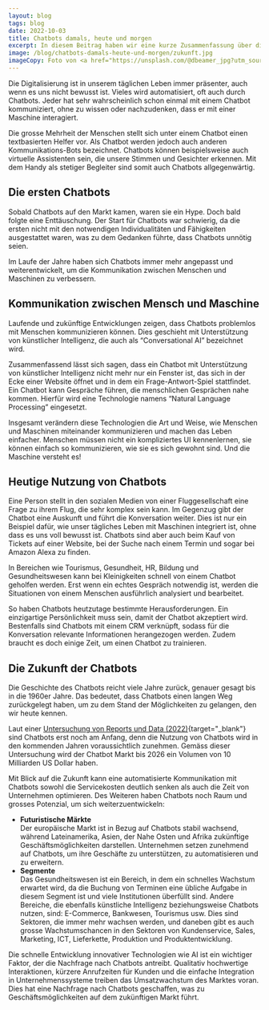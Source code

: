 ```yaml
---
layout: blog
tags: blog
date: 2022-10-03
title: Chatbots damals, heute und morgen
excerpt: In diesem Beitrag haben wir eine kurze Zusammenfassung über die Entstehung von Chatbots, ihre aktuelle Verwendung in verschiedenen Branchen und die zukünftigen Marktmöglichkeiten gemacht.
image: /blog/chatbots-damals-heute-und-morgen/zukunft.jpg
imageCopy: Foto von <a href="https://unsplash.com/@dbeamer_jpg?utm_source=unsplash&utm_medium=referral&utm_content=creditCopyText">Drew Beamer</a> auf <a href="https://unsplash.com/de/fotos/xU5Mqq0Chck?utm_source=unsplash&utm_medium=referral&utm_content=creditCopyText">Unsplash</a>
---
```


Die Digitalisierung ist in unserem täglichen Leben immer präsenter, auch wenn es uns nicht bewusst ist. Vieles wird automatisiert, oft auch durch Chatbots. Jeder hat sehr wahrscheinlich schon einmal mit einem Chatbot kommuniziert, ohne zu wissen oder nachzudenken, dass er mit einer Maschine interagiert.

Die grosse Mehrheit der Menschen stellt sich unter einem Chatbot einen textbasierten Helfer vor. Als Chatbot werden jedoch auch anderen Kommunikations-Bots bezeichnet. Chatbots können beispielsweise auch virtuelle Assistenten sein, die unsere Stimmen und Gesichter erkennen. Mit dem Handy als stetiger Begleiter sind somit auch Chatbots allgegenwärtig.

## Die ersten Chatbots

Sobald Chatbots auf den Markt kamen, waren sie ein Hype. Doch bald folgte eine Enttäuschung. Der Start für Chatbots war schwierig, da die ersten nicht mit den notwendigen Individualitäten und Fähigkeiten ausgestattet waren, was zu dem Gedanken führte, dass Chatbots unnötig seien.

Im Laufe der Jahre haben sich Chatbots immer mehr angepasst und weiterentwickelt, um die Kommunikation zwischen Menschen und Maschinen zu verbessern.

## Kommunikation zwischen Mensch und Maschine

Laufende und zukünftige Entwicklungen zeigen, dass Chatbots problemlos mit Menschen kommunizieren können. Dies geschieht mit Unterstützung von künstlicher Intelligenz, die auch als “Conversational AI” bezeichnet wird.

Zusammenfassend lässt sich sagen, dass ein Chatbot mit Unterstützung von künstlicher Intelligenz nicht mehr nur ein Fenster ist, das sich in der Ecke einer Website öffnet und in dem ein Frage-Antwort-Spiel stattfindet. Ein Chatbot kann Gespräche führen, die menschlichen Gesprächen nahe kommen. Hierfür wird eine Technologie namens “Natural Language Processing” eingesetzt.

Insgesamt verändern diese Technologien die Art und Weise, wie Menschen und Maschinen miteinander kommunizieren und machen das Leben einfacher. Menschen müssen nicht ein kompliziertes UI kennenlernen, sie können einfach so kommunizieren, wie sie es sich gewohnt sind. Und die Maschine versteht es!

## Heutige Nutzung von Chatbots

Eine Person stellt in den sozialen Medien von einer Fluggesellschaft eine Frage zu ihrem Flug, die sehr komplex sein kann. Im Gegenzug gibt der Chatbot eine Auskunft und führt die Konversation weiter. Dies ist nur ein Beispiel dafür, wie unser tägliches Leben mit Maschinen integriert ist, ohne dass es uns voll bewusst ist. Chatbots sind aber auch beim Kauf von Tickets auf einer Website, bei der Suche nach einem Termin und sogar bei Amazon Alexa zu finden.

In Bereichen wie Tourismus, Gesundheit, HR, Bildung und Gesundheitswesen kann bei Kleinigkeiten schnell von einem Chatbot geholfen werden. Erst wenn ein echtes Gespräch notwendig ist, werden die Situationen von einem Menschen ausführlich analysiert und bearbeitet.

So haben Chatbots heutzutage bestimmte Herausforderungen. Ein einzigartige Persönlichkeit muss sein, damit der Chatbot akzeptiert wird. Bestenfalls sind Chatbots mit einem CRM verknüpft, sodass für die Konversation relevante Informationen herangezogen werden. Zudem braucht es doch einige Zeit, um einen Chatbot zu trainieren.

## Die Zukunft der Chatbots

Die Geschichte des Chatbots reicht viele Jahre zurück, genauer gesagt bis in die 1960er Jahre. Das bedeutet, dass Chatbots einen langen Weg zurückgelegt haben, um zu dem Stand der Möglichkeiten zu gelangen, den wir heute kennen.

Laut einer [Untersuchung von Reports und Data (2022)](https://www.reportsanddata.com/report-detail/chatbot-market){target="_blank"} sind Chatbots erst noch am Anfang, denn die Nutzung von Chatbots wird in den kommenden Jahren voraussichtlich zunehmen. Gemäss dieser Untersuchung wird der Chatbot Markt bis 2026 ein Volumen von 10 Milliarden US Dollar haben.

Mit Blick auf die Zukunft kann eine automatisierte Kommunikation mit Chatbots sowohl die Servicekosten deutlich senken als auch die Zeit von Unternehmen optimieren. Des Weiteren haben Chatbots noch Raum und grosses Potenzial, um sich weiterzuentwickeln:

- **Futuristische Märkte**<br/>Der europäische Markt ist in Bezug auf Chatbots stabil wachsend, während Lateinamerika, Asien, der Nahe Osten und Afrika zukünftige Geschäftsmöglichkeiten darstellen. Unternehmen setzen zunehmend auf Chatbots, um ihre Geschäfte zu unterstützen, zu automatisieren und zu erweitern.
- **Segmente**<br/>Das Gesundheitswesen ist ein Bereich, in dem ein schnelles Wachstum erwartet wird, da die Buchung von Terminen eine übliche Aufgabe in diesem Segment ist und viele Institutionen überfüllt sind. Andere Bereiche, die ebenfalls künstliche Intelligenz beziehungsweise Chatbots nutzen, sind: E-Commerce, Bankwesen, Tourismus usw. Dies sind Sektoren, die immer mehr wachsen werden, und daneben gibt es auch grosse Wachstumschancen in den Sektoren von Kundenservice, Sales, Marketing, ICT, Lieferkette, Produktion und Produktentwicklung.

Die schnelle Entwicklung innovativer Technologien wie AI ist ein wichtiger Faktor, der die Nachfrage nach Chatbots antreibt. Qualitativ hochwertige Interaktionen, kürzere Anrufzeiten für Kunden und die einfache Integration in Unternehmenssysteme treiben das Umsatzwachstum des Marktes voran. Dies hat eine Nachfrage nach Chatbots geschaffen, was zu Geschäftsmöglichkeiten auf dem zukünftigen Markt führt.
